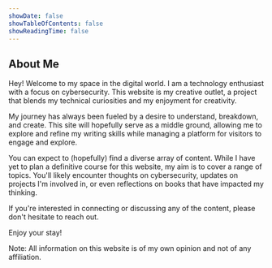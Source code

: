 ```yaml
---
showDate: false
showTableOfContents: false
showReadingTime: false
---
```


## About Me

Hey! Welcome to my space in the digital world. I am a technology enthusiast with a focus on cybersecurity. This website is my creative outlet, a project that blends my technical curiosities and my enjoyment for creativity. 

My journey has always been fueled by a desire to understand, breakdown, and create. This site will hopefully serve as a middle ground, allowing me to explore and refine my writing skills while managing a platform for visitors to engage and explore.

You can expect to (hopefully) find a diverse array of content. While I have yet to plan a definitive course for this website, my aim is to cover a range of topics. You'll likely encounter thoughts on cybersecurity, updates on projects I'm involved in, or even reflections on books that have impacted my thinking.

If you're interested in connecting or discussing any of the content, please don't hesitate to reach out. 

Enjoy your stay!

Note: All information on this website is of my own opinion and not of any affiliation. 
